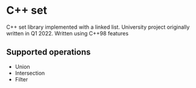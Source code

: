 # C++ set

C++ set library implemented with a linked list. University project originally written in Q1 2022.
Written using C++98 features

## Supported operations

- Union
- Intersection
- Filter
